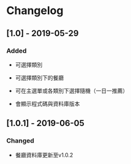 # Changelog

## [1.0] - 2019-05-29

### Added

- 可選擇類別

- 可選擇類別下的餐廳

- 可在主選單或各類別下選擇隨機（一日一推薦）

- 會顯示程式碼與資料庫版本

## [1.0.1] - 2019-06-05

### Changed

- 餐廳資料庫更新至v1.0.2
